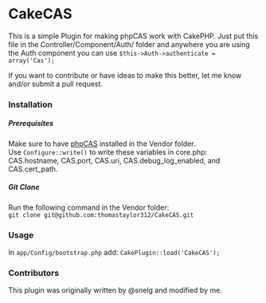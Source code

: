 CakeCAS
=======

This is a simple Plugin for making phpCAS work with CakePHP. Just put this file in the Controller/Component/Auth/ folder and anywhere you are using the Auth component you can use ```$this->Auth->authenticate = array('Cas');```

If you want to contribute or have ideas to make this better, let me know and/or submit a pull request.

### Installation

##### Prerequisites
Make sure to have [phpCAS](https://wiki.jasig.org/display/CASC/phpCAS) installed in the Vendor folder.  
Use ```Configure::write()``` to write these variables in core.php: CAS.hostname, CAS.port, CAS.uri, CAS.debug\_log\_enabled, and CAS.cert_path.

##### Git Clone
Run the following command in the Vendor folder:  
`git clone git@github.com:thomastaylor312/CakeCAS.git`

### Usage

In `app/Config/bootstrap.php` add: `CakePlugin::load('CakeCAS');`

### Contributors
This plugin was originally written by @snelg and modified by me.
